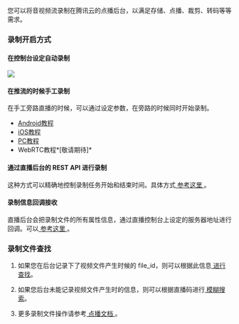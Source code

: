 您可以将音视频流录制在腾讯云的点播后台，以满足存储、点播、裁剪、转码等等需求。

### 录制开启方式

#### 在控制台设定自动录制

![](https://main.qcloudimg.com/raw/4c51d3cea6320be6c7a93b99b1196a40.png)

#### 在推流的时候手工录制

在手工旁路直播的时候，可以通过设定参数，在旁路的时候同时开始录制。

- [Android教程](../android/c_push.md) 
- [iOS教程](../ios/c_push.md) 
- [PC教程](../windows/c_push.md) 
- WebRTC教程*[敬请期待]*

#### 通过直播后台的 REST API 进行录制

这种方式可以精确地控制录制任务开始和结束时间。具体方式[ 参考这里 ](https://cloud.tencent.com/document/product/267/9567)。

#### 录制信息回调接收

直播后台会把录制文件的所有属性信息，通过直播控制台上设定的服务器地址进行回调。可以[ 参考这里 ](https://cloud.tencent.com/document/product/267/5957)。


### 录制文件查找

1) 如果您在后台记录下了视频文件产生时候的 file_id，则可以根据此信息[ 进行查找](https://cloud.tencent.com/document/product/266/8586)。

2) 如果您后台未能记录视频文件产生时的信息，则可以根据直播码进行[ 模糊搜索](https://cloud.tencent.com/document/product/266/7825)。

3) 更多录制文件操作请参考[ 点播文档 ](https://cloud.tencent.com/document/product/266/10688)。